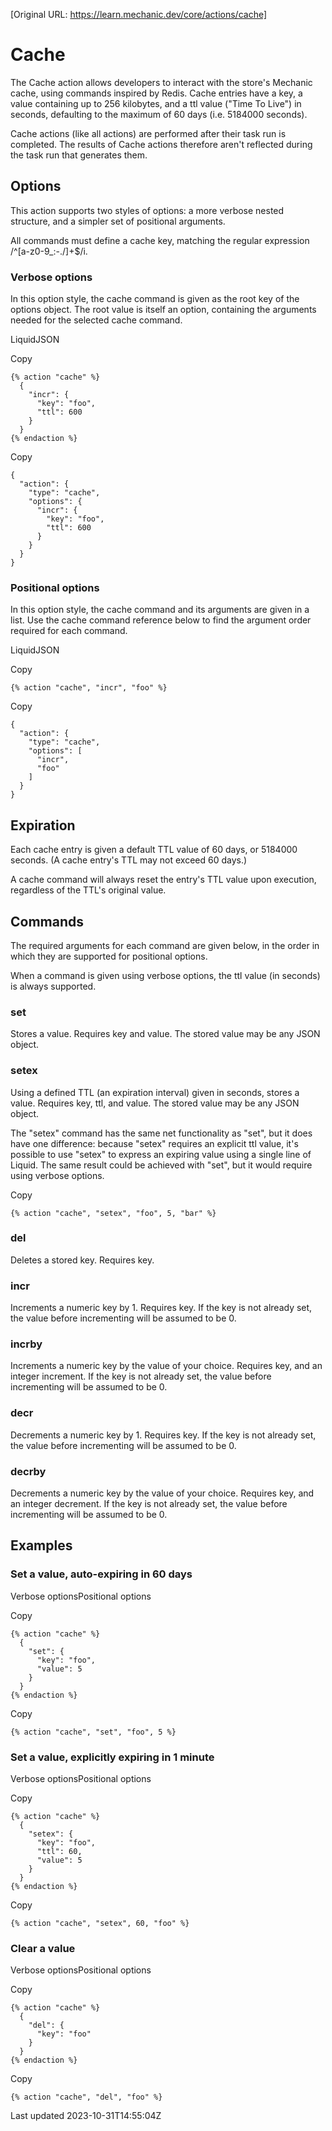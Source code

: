 [Original URL: https://learn.mechanic.dev/core/actions/cache]

# Cache

The Cache action allows developers to interact with the store's Mechanic cache, using commands inspired by Redis. Cache entries have a key, a value containing up to 256 kilobytes, and a ttl value ("Time To Live") in seconds, defaulting to the maximum of 60 days (i.e. 5184000 seconds).

Cache actions (like all actions) are performed after their task run is completed. The results of Cache actions therefore aren't reflected during the task run that generates them.

## Options

This action supports two styles of options: a more verbose nested structure, and a simpler set of positional arguments.

All commands must define a cache key, matching the regular expression /^[a-z0-9\_:\-\.\/]+$/i.

### Verbose options

In this option style, the cache command is given as the root key of the options object. The root value is itself an option, containing the arguments needed for the selected cache command.

LiquidJSON

Copy

    {% action "cache" %}
      {
        "incr": {
          "key": "foo",
          "ttl": 600
        }
      }
    {% endaction %}

Copy

    {
      "action": {
        "type": "cache",
        "options": {
          "incr": {
            "key": "foo",
            "ttl": 600
          }
        }
      }
    }

### Positional options

In this option style, the cache command and its arguments are given in a list. Use the cache command reference below to find the argument order required for each command.

LiquidJSON

Copy

    {% action "cache", "incr", "foo" %}

Copy

    {
      "action": {
        "type": "cache",
        "options": [
          "incr",
          "foo"
        ]
      }
    }

## Expiration

Each cache entry is given a default TTL value of 60 days, or 5184000 seconds. (A cache entry's TTL may not exceed 60 days.)

A cache command will always reset the entry's TTL value upon execution, regardless of the TTL's original value.

## Commands

The required arguments for each command are given below, in the order in which they are supported for positional options.

When a command is given using verbose options, the ttl value (in seconds) is always supported.

### set

Stores a value. Requires key and value. The stored value may be any JSON object.

### setex

Using a defined TTL (an expiration interval) given in seconds, stores a value. Requires key, ttl, and value. The stored value may be any JSON object.

The "setex" command has the same net functionality as "set", but it does have one difference: because "setex" requires an explicit ttl value, it's possible to use "setex" to express an expiring value using a single line of Liquid. The same result could be achieved with "set", but it would require using verbose options.

Copy

    {% action "cache", "setex", "foo", 5, "bar" %}

### del

Deletes a stored key. Requires key.

### incr

Increments a numeric key by 1. Requires key. If the key is not already set, the value before incrementing will be assumed to be 0.

### incrby

Increments a numeric key by the value of your choice. Requires key, and an integer increment. If the key is not already set, the value before incrementing will be assumed to be 0.

### decr

Decrements a numeric key by 1. Requires key. If the key is not already set, the value before incrementing will be assumed to be 0.

### decrby

Decrements a numeric key by the value of your choice. Requires key, and an integer decrement. If the key is not already set, the value before incrementing will be assumed to be 0.

## Examples

### Set a value, auto-expiring in 60 days

Verbose optionsPositional options

Copy

    {% action "cache" %}
      {
        "set": {
          "key": "foo",
          "value": 5
        }
      }
    {% endaction %}

Copy

    {% action "cache", "set", "foo", 5 %}

### Set a value, explicitly expiring in 1 minute

Verbose optionsPositional options

Copy

    {% action "cache" %}
      {
        "setex": {
          "key": "foo",
          "ttl": 60,
          "value": 5
        }
      }
    {% endaction %}

Copy

    {% action "cache", "setex", 60, "foo" %}

### Clear a value

Verbose optionsPositional options

Copy

    {% action "cache" %}
      {
        "del": {
          "key": "foo"
        }
      }
    {% endaction %}

Copy

    {% action "cache", "del", "foo" %}

Last updated 2023-10-31T14:55:04Z